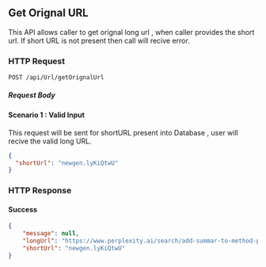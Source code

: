 ## Get Orignal URL

This API allows caller to get orignal long url , when caller provides the short url. If short URL is not present then call will recive error.

### HTTP Request

```
POST /api/Url/getOrignalUrl
```

##### **Request Body**

#### Scenario 1 : Valid Input
This request will be sent for shortURL present into Database , user will recive the valid long URL.

```json
{
  "shortUrl": "newgen.lyKiQtwU"
}
```

### HTTP Response

#### **Success**
```json
{
    "message": null,
    "longUrl": "https://www.perplexity.ai/search/add-summar-to-method-public-as-e5ChHo6lR0OgFARqN4p8Uw",
    "shortUrl": "newgen.lyKiQtwU"
}
```



